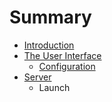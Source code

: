 # Summary

* [Introduction](README.md)
* [The User Interface](the_user_interface.md)
   * [Configuration](ui_configuration.md)
* [Server](server.md)
   * Launch

